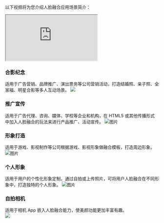 以下视频将为您介绍人脸融合应用场景简介：
<div class="doc-video-mod"><iframe src="https://cloud.tencent.com/edu/learning/quick-play/2368-35992?source=gw.doc.media&withPoster=1&notip=1"></iframe></div>

### 合影纪念
适用于广告营销、品牌推广、演出票务等公司营销活动，打造结婚照、亲子照、全家福、明星合影等多人互动场景。
![](https://main.qcloudimg.com/raw/8d35c041c9e9497412978fcb2b1e277b/%E5%BA%94%E7%94%A8%E5%9C%BA%E6%99%AF.png)

### 推广宣传
适用于广告代理、咨询、媒体、学校等企业和机构，在 HTML5 或其他传播形式中加入人脸融合的玩法来进行产品推广、活动宣传。
![图片](https://main.qcloudimg.com/raw/86b30515b46e2963e0a915691a9fc72d.png)


### 形象打造
适用于游戏、影视制作等公司根据游戏、影视形象做融合模板，打造周边形象。
![图片](https://main.qcloudimg.com/raw/ff70ad807c765d139704071edc146e64.png)

### 个人形象
适用于用户的个性化形象定制，通过自拍或上传照片，可将用户人脸融合在不同形象中，打造独特的个人形象。
![图片](https://main.qcloudimg.com/raw/800c956458c5f3416c472c8985883551.png)

### 自拍相机
适用于相机 App 嵌入人脸融合能力，使美颜功能更加丰富有趣。  
![](https://main.qcloudimg.com/raw/4be2f098b70256dd36be899200ef97fa.png)


